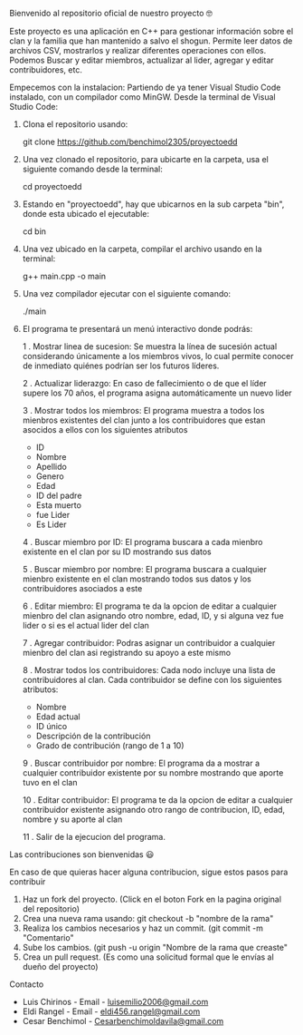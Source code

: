 Bienvenido al repositorio oficial de nuestro proyecto 🤓

Este proyecto es una aplicación en C++ para gestionar información sobre el clan y la familia que han mantenido a salvo el shogun. Permite leer datos de archivos CSV, mostrarlos y realizar diferentes operaciones con ellos. Podemos Buscar y editar miembros, actualizar al lider, agregar y editar contribuidores, etc.

Empecemos con la instalacion:
Partiendo de ya tener Visual Studio Code instalado, con un compilador como MinGW.
Desde la terminal de Visual Studio Code:

1. Clona el repositorio usando:

   git clone https://github.com/benchimol2305/proyectoedd

2. Una vez clonado el repositorio, para ubicarte en la carpeta, usa el siguiente comando desde la terminal:
   
   cd proyectoedd
   
3. Estando en "proyectoedd", hay que ubicarnos en la sub carpeta "bin", donde esta ubicado el ejecutable:

   cd bin
   
4. Una vez ubicado en la carpeta, compilar el archivo usando en la terminal:

   g++ main.cpp -o main

5. Una vez compilador ejecutar con el siguiente comando:

    ./main
  
6. El programa te presentará un menú interactivo donde podrás:

   1 . Mostrar linea de sucesion: Se muestra la línea de sucesión actual considerando únicamente a los miembros vivos, lo cual permite conocer de inmediato quiénes podrían ser los futuros líderes.
   
   2 . Actualizar liderazgo: En caso de fallecimiento o de que el líder supere los 70 años, el programa asigna automáticamente un nuevo lider
     
   3 . Mostrar todos los miembros: El programa muestra a todos los mienbros existentes del clan junto a los contribuidores que estan asocidos a ellos con los siguientes atributos
     - ID
     - Nombre 
     - Apellido 
     - Genero
     - Edad
     - ID del padre
     - Esta muerto
     - fue Lider
     - Es Lider

   4 . Buscar miembro por ID: El programa buscara a cada mienbro existente en el clan por su ID mostrando sus datos 

   5 . Buscar miembro por nombre: El programa buscara a cualquier mienbro existente en el clan mostrando todos sus datos y los contribuidores asociados a este 

   6 . Editar miembro: El programa te da la opcion de  editar a cualquier mienbro del clan asignando otro nombre, edad, ID, y si alguna vez fue lider o si es el actual lider del clan

   7 . Agregar contribuidor: Podras asignar un contribuidor a cualquier mienbro del clan asi registrando su apoyo a este mismo 

     8 . Mostrar todos los contribuidores:  Cada nodo incluye una lista de contribuidores al clan. Cada contribuidor se define con los siguientes atributos:  
     - Nombre  
     - Edad actual  
     - ID único  
     - Descripción de la contribución  
     - Grado de contribución (rango de 1 a 10)  

     9 . Buscar contribuidor por nombre: El programa da a mostrar a cualquier contribuidor existente por su nombre mostrando que aporte tuvo en el clan 

   10 . Editar contribuidor: El programa te da la opcion de editar a cualquier contribuidor existente asignando otro rango de contribucion, ID, edad, nombre y su aporte al clan

   11 . Salir de la ejecucion del programa.

Las contribuciones son bienvenidas 😃 

En caso de que quieras hacer alguna contribucion, sigue estos pasos para contribuir

1. Haz un fork del proyecto. (Click en el boton Fork en la pagina original del repositorio)
2. Crea una nueva rama usando: git checkout -b "nombre de la rama"
3. Realiza los cambios necesarios y haz un commit. (git commit -m "Comentario"
4. Sube los cambios. (git push -u origin "Nombre de la rama que creaste"
5. Crea un pull request. (Es como una solicitud formal que le envías al dueño del proyecto)

Contacto
- Luis Chirinos - Email - luisemilio2006@gmail.com
- Eldi Rangel - Email - eldi456.rangel@gmail.com
- Cesar Benchimol - Cesarbenchimoldavila@gmail.com


